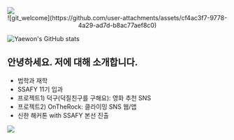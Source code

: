 <img src="https://capsule-render.vercel.app/api?type=waving&color=f182a2&width=400&height=200&section=header" />

<div align="center">
  ![git_welcome](https://github.com/user-attachments/assets/cf4ac3f7-9778-4a29-ad7d-b8ac77aef8c0)
</div>

![Yaewon's GitHub stats](https://github-readme-stats.vercel.app/api?username={wony0321}&show_icons=true&theme=radical)

## 안녕하세요. 저에 대해 소개합니다.
- 법학과 재학
- SSAFY 11기 입과
- 프로젝트1) 덕구(덕질친구를 구해요): 영화 추천 SNS
- 프로젝트2) OnTheRock: 클라이밍 SNS 웹/앱
- 신한 해커톤 with SSAFY 본선 진출

<img src="https://capsule-render.vercel.app/api?type=waving&color=f182a2&width=400&height=200&section=footer" />
